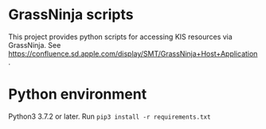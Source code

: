 <meta charset="utf-8">

GrassNinja scripts
==================

This project provides python scripts for accessing KIS resources via GrassNinja.
See https://confluence.sd.apple.com/display/SMT/GrassNinja+Host+Application.

Python environment
==================

Python3 3.7.2 or later.
Run `pip3 install -r requirements.txt`
